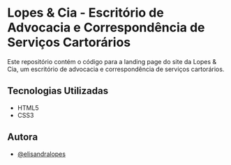 # Lopes & Cia - Escritório de Advocacia e Correspondência de Serviços Cartorários

Este repositório contém o código para a landing page do site da Lopes & Cia, um escritório de advocacia e correspondência de serviços cartorários.


## Tecnologias Utilizadas 
* HTML5 
* CSS3 
## Autora

- [@elisandralopes](https://www.github.com/elisandralopes)
